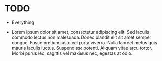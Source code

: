 # TODO

* Everything

* Lorem ipsum dolor sit amet, consectetur adipiscing elit. Sed iaculis commodo
  lectus non malesuada. Donec blandit elit sit amet semper congue. Fusce pretium
  justo vel porta viverra. Nulla laoreet metus quis mauris iaculis luctus.
  Suspendisse potenti. Aliquam vitae arcu tortor. Morbi purus leo, sagittis vel
  maximus nec, egestas at odio. 
